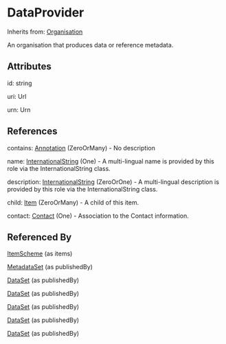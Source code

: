 
# DataProvider

Inherits from: [Organisation](Organisation.md)



An organisation that produces data or reference metadata.

## Attributes

id: string

uri: Url

urn: Urn



## References

contains: [Annotation](../Base/Annotation.md) (ZeroOrMany) - No description

name: [InternationalString](../Base/InternationalString.md) (One) - A multi-lingual name is provided by this role via the InternationalString class.

description: [InternationalString](../Base/InternationalString.md) (ZeroOrOne) - A multi-lingual description is provided by this role via the InternationalString class.

child: [Item](../Base/Item.md) (ZeroOrMany) - A child of this item.

contact: [Contact](Contact.md) (One) - Association to the Contact information.



## Referenced By

[ItemScheme](../Base/ItemScheme.md) (as items)

[MetadataSet](../MetadataStructureDefinitions/MetadataSet.md) (as publishedBy)

[DataSet](../DataStructureDefinitions/DataSet.md) (as publishedBy)

[DataSet](../DataStructureDefinitions/DataSet.md) (as publishedBy)

[DataSet](../DataStructureDefinitions/DataSet.md) (as publishedBy)

[DataSet](../DataStructureDefinitions/DataSet.md) (as publishedBy)

[DataSet](../DataStructureDefinitions/DataSet.md) (as publishedBy)


